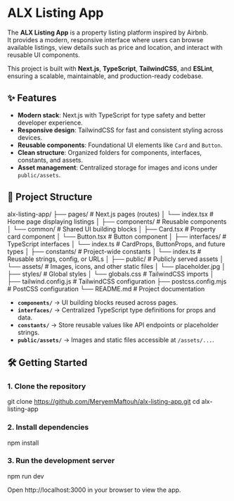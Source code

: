 # ALX Listing App

The **ALX Listing App** is a property listing platform inspired by Airbnb.  
It provides a modern, responsive interface where users can browse available listings, view details such as price and location, and interact with reusable UI components.  

This project is built with **Next.js**, **TypeScript**, **TailwindCSS**, and **ESLint**, ensuring a scalable, maintainable, and production-ready codebase.

## ✨ Features
- **Modern stack**: Next.js with TypeScript for type safety and better developer experience.  
- **Responsive design**: TailwindCSS for fast and consistent styling across devices.  
- **Reusable components**: Foundational UI elements like `Card` and `Button`.  
- **Clean structure**: Organized folders for components, interfaces, constants, and assets.  
- **Asset management**: Centralized storage for images and icons under `public/assets`.  

## 📂 Project Structure

alx-listing-app/
├── pages/ # Next.js pages (routes)
│ └── index.tsx # Home page displaying listings
│
├── components/ # Reusable components
│ └── common/ # Shared UI building blocks
│ ├── Card.tsx # Property card component
│ └── Button.tsx # Button component
│
├── interfaces/ # TypeScript interfaces
│ └── index.ts # CardProps, ButtonProps, and future types
│
├── constants/ # Project-wide constants
│ └── index.ts # Reusable strings, config, or URLs
│
├── public/ # Publicly served assets
│ └── assets/ # Images, icons, and other static files
│ └── placeholder.jpg
│
├── styles/ # Global styles
│ └── globals.css # TailwindCSS imports
│
├── tailwind.config.js # TailwindCSS configuration
├── postcss.config.mjs # PostCSS configuration
└── README.md # Project documentation

- **`components/`** → UI building blocks reused across pages.  
- **`interfaces/`** → Centralized TypeScript type definitions for props and data.  
- **`constants/`** → Store reusable values like API endpoints or placeholder strings.  
- **`public/assets/`** → Images and static files accessible at `/assets/...`.  

## 🛠️ Getting Started

### 1. Clone the repository
git clone https://github.com/MeryemMaftouh/alx-listing-app.git
cd alx-listing-app

### 2. Install dependencies
npm install

### 3. Run the development server
npm run dev

Open http://localhost:3000 in your browser to view the app.
